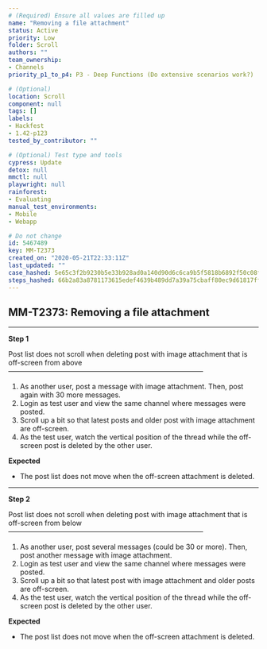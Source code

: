 ```yaml
---
# (Required) Ensure all values are filled up
name: "Removing a file attachment"
status: Active
priority: Low
folder: Scroll
authors: ""
team_ownership: 
- Channels
priority_p1_to_p4: P3 - Deep Functions (Do extensive scenarios work?)

# (Optional)
location: Scroll
component: null
tags: []
labels: 
- Hackfest
- 1.42-p123
tested_by_contributor: ""

# (Optional) Test type and tools
cypress: Update
detox: null
mmctl: null
playwright: null
rainforest: 
- Evaluating
manual_test_environments:
- Mobile
- Webapp

# Do not change
id: 5467489
key: MM-T2373
created_on: "2020-05-21T22:33:11Z"
last_updated: ""
case_hashed: 5e65c3f2b9230b5e33b928ad0a140d90d6c6ca9b5f5818b6892f50c08ffa4b3ad0d2ce20dea04864558af4c44014b3ef
steps_hashed: 66b2a83a8781173615edef4639b489dd7a39a75cbaff80ec9d61817ff630f21c7d15235736e73338485e35e19f208817
---
```


<!-- (Auto-generated) Based on frontmatter's "key" and "name" -->

## MM-T2373: Removing a file attachment

---

**Step 1**

Post list does not scroll when deleting post with image attachment that is off-screen from above\
————————————————————————————

1. As another user, post a message with image attachment. Then, post again with 30 more messages.
2. Login as test user and view the same channel where messages were posted.
3. Scroll up a bit so that latest posts and older post with image attachment are off-screen.
4. As the test user, watch the vertical position of the thread while the off-screen post is deleted by the other user.

**Expected**

- The post list does not move when the off-screen attachment is deleted.

---

**Step 2**

Post list does not scroll when deleting post with image attachment that is off-screen from below\
————————————————————————————

1. As another user, post several messages (could be 30 or more). Then, post another message with image attachment.
2. Login as test user and view the same channel where messages were posted.
3. Scroll up a bit so that latest post with image attachment and older posts are off-screen.
4. As the test user, watch the vertical position of the thread while the off-screen post is deleted by the other user.

**Expected**

- The post list does not move when the off-screen attachment is deleted.
